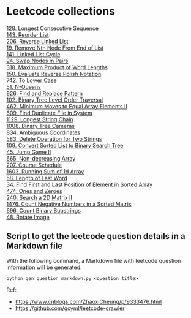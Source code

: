 # Leetcode collections

[128. Longest Consecutive Sequence](./128.%20Longest%20Consecutive%20Sequence.md)  
[143. Reorder List](./143.%20Reorder%20List.md)  
[206. Reverse Linked List](./206.%20Reverse%20Linked%20List.md)  
[19. Remove Nth Node From End of List](./19.%20Remove%20Nth%20Node%20From%20End%20of%20List.md)  
[141. Linked List Cycle](./141.%20Linked%20List%20Cycle.md)  
[24. Swap Nodes in Pairs](./24.%20Swap%20Nodes%20in%20Pairs.md)  
[318. Maximum Product of Word Lengths](./318.%20Maximum%20Product%20of%20Word%20Lengths.md)  
[150. Evaluate Reverse Polish Notation](./150.%20Evaluate%20Reverse%20Polish%20Notation.md)  
[742. To Lower Case](./742.%20To%20Lower%20Case.md)  
[51. N-Queens](./51.%20N-Queens.md)  
[926. Find and Replace Pattern](./926.%20Find%20and%20Replace%20Pattern.md)  
[102. Binary Tree Level Order Traversal](./102.%20Binary%20Tree%20Level%20Order%20Traversal.md)  
[462. Minimum Moves to Equal Array Elements II](./462.%20Minimum%20Moves%20to%20Equal%20Array%20Elements%20II.md)  
[609. Find Duplicate File in System](./609.%20Find%20Duplicate%20File%20in%20System.md)  
[1129. Longest String Chain](./1129.%20Longest%20String%20Chain.md)  
[1008. Binary Tree Cameras](./1008.%20Binary%20Tree%20Cameras.md)  
[834. Ambiguous Coordinates](./834.%20Ambiguous%20Coordinates.md)  
[583. Delete Operation for Two Strings](./583.%20Delete%20Operation%20for%20Two%20Strings.md)  
[109. Convert Sorted List to Binary Search Tree](./109.%20Convert%20Sorted%20List%20to%20Binary%20Search%20Tree.md)  
[45. Jump Game II](./45.%20Jump%20Game%20II.md)  
[665. Non-decreasing Array](./665.%20Non-decreasing%20Array.md)  
[207. Course Schedule](./207.%20Course%20Schedule.md)  
[1603. Running Sum of 1d Array](./1603.%20Running%20Sum%20of%201d%20Array.md)  
[58. Length of Last Word](./58.%20Length%20of%20Last%20Word.md)  
[34. Find First and Last Position of Element in Sorted Array](./34.%20Find%20First%20and%20Last%20Position%20of%20Element%20in%20Sorted%20Array.md)   
[474. Ones and Zeroes](./474.%20Ones%20and%20Zeroes.md)  
[240. Search a 2D Matrix II](./240.%20Search%20a%202D%20Matrix%20II.md)  
[1476. Count Negative Numbers in a Sorted Matrix](./1476.%20Count%20Negative%20Numbers%20in%20a%20Sorted%20Matrix.md)  
[696. Count Binary Substrings](./696.%20Count%20Binary%20Substrings.md)  
[48. Rotate Image](./48.%20Rotate%20Image.md)

## Script to get the leetcode question details in a Markdown file

With the following command, a Markdown file with leetcode question information will be generated.

```
python gen_question_markdown.py <question title>
```

Ref:
- https://www.cnblogs.com/ZhaoxiCheung/p/9333476.html
- https://github.com/gcyml/leetcode-crawler